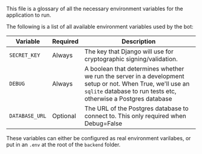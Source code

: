 This file is a glossary of all the necessary environment variables for the application to run.

The following is a list of all available environment variables used by the bot:

| Variable       | Required | Description                                                                                                                                                                  |
|----------------|----------|------------------------------------------------------------------------------------------------------------------------------------------------------------------------------|
| `SECRET_KEY`   | Always   | The key that Django will use for cryptographic signing/validation.                                                                                                           |
| `DEBUG`        | Always   | A boolean that determines whether we run the server in a development setup or not. When True, we'll use an `sqlite` database to run tests etc, otherwise a Postgres database |
| `DATABASE_URL` | Optional | The URL of the Postgres database to connect to. This only required when Debug=False                                                                                          |


These variables can either be configured as real environment varilabes, or put in an `.env` at the root of the `backend` folder.
